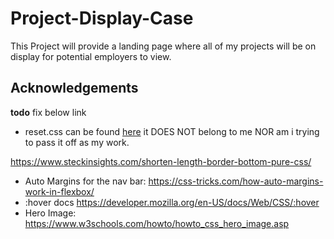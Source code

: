# Project-Display-Case
This Project will provide a landing page where all of my projects will be on display for potential employers to view.


## Acknowledgements
**todo** fix below link
- reset.css can be found [here](https://gist.github.com/DavidWells/18e73022e723037a50d6https://gist.github.com/DavidWells/18e73022e723037a50d6) it DOES NOT belong to me NOR am i trying to pass it off as my work.

https://www.steckinsights.com/shorten-length-border-bottom-pure-css/

- Auto Margins for the nav bar: https://css-tricks.com/how-auto-margins-work-in-flexbox/
- :hover docs https://developer.mozilla.org/en-US/docs/Web/CSS/:hover
- Hero Image: https://www.w3schools.com/howto/howto_css_hero_image.asp
